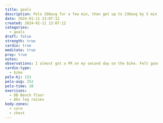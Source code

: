 ```yaml
---
title: goals
description: Pelo 200avg for a few min, then get up to 230avg by 5 min. Superset of DB bench at 50, 60, 60 with leg raises of 10 on last two
date: 2024-01-11 13:07:12
created: 2024-01-11 13:07:12
categories:
  - goals
draft: false
strength: true
cardio: true
meditate: true
pray: true
notes: 
observations: I almost got a PR on my second day on the bike. Felt good to get back on.
cardio-type:
  - bike
pelo-kj: 153
pelo-avg: 252
pelo-time: 10
exercises:
  - DB Bench floor
  - Abs leg raises
body-zones:
  - core
  - chest
---
```

